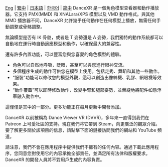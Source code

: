 [Eng](/dancexr/listing/steam) | [繁中](/tw/dancexr/listing/steam) | [日本語](/jp/dancexr/listing/steam) | [한국어](/kr/dancexr/listing/steam) | [简中](/zh/dancexr/listing/steam)
DanceXR 是一個角色模型查看器和動作播放器。它支持 PMX(MMD) 和 XNALara/XPS 模型以及 VMD 動作格式。與其他 MMD 播放器不同，DanceXR 允許幾乎任何動作在任何模型上播放，無需任何手動調整或骨骼調整。

無論模型是否有 IK 骨骼，或者是 T 姿勢還是 A 姿勢，我們獨特的動作系統都可以自動地在運行時自動適應模型和動作，以確保最大的兼容性。

還有許多內置功能，可以豐富您與您喜愛的角色模型的體驗。
* 角色可以自然地呼吸，眨眼，甚至可以與您進行眼神交流。
* 多個程序生成的動作可供您在模型上使用。包括走秀、舞蹈和其他一些動作。
* “服裝”功能可以修改您的模型外觀，這可以創造出像絲襪、乳膠、網眼襪等效果。
* “動作覆蓋”可以即時修改動作，改變手臂和腿部姿勢，並無縫地將配件如懸浮車融入動作中。

這僅僅是其中的一部分。更多功能正在每月更新中開發添加。

DanceXR 以前被稱為 Dance Viewer VR (DVVR)，多年來一直得到我們在 Patreon 上可愛社區的支持。現在我們將它帶到 Steam，向更廣泛的觀眾介紹。要了解更多關於該項目的信息，請點擊下面的鏈接訪問我們的網站和 YouTube 頻道。

請注意，我們不會在應用程序中提供我們不擁有的任何內容。通過下載此應用程序，您同意您對使用它的內容承擔全部責任，並滿足所有法律和版權要求。DanceXR 的開發人員將不對用戶生成的內容負責。